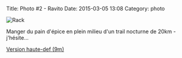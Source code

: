 Title: Photo #2 - Ravito
Date: 2015-03-05 13:08
Category: photo

![Rack](http://foule.es/ravito.jpg)

Manger du pain d'épice en plein milieu d'un trail nocturne de 20km - j'hésite...

[Version haute-def (9m)](http://foule.es/ravito_hidef.jpg)

